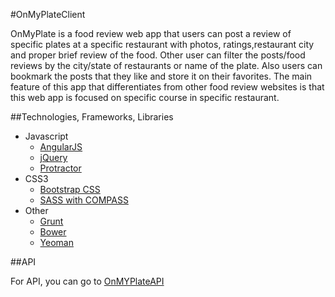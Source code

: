 #OnMyPlateClient

OnMyPlate is a food review web app that users can post a review of specific plates at a specific restaurant with photos, ratings,restaurant city and proper brief review of the food. Other user can filter the posts/food reviews by the city/state of restaurants or name of the plate. Also users can bookmark the posts that they like and store it on their favorites. The main feature of this app that differentiates from other food review websites is that this web app is focused on specific course in specific restaurant.

##Technologies, Frameworks, Libraries

- Javascript
  * [AngularJS](https://angularjs.org/)
  * [jQuery](http://jquery.com/)
  * [Protractor](http://angular.github.io/protractor/#/)
- CSS3
  * [Bootstrap CSS](http://getbootstrap.com/)
  * [SASS with COMPASS](http://sass-lang.com/)
- Other
  * [Grunt](http://gruntjs.com/)
  * [Bower](http://bower.io/)
  * [Yeoman](http://yeoman.io/)


##API

For API, you can go to [OnMYPlateAPI](https://github.com/cyurtbil/OnMyPlateAPI)